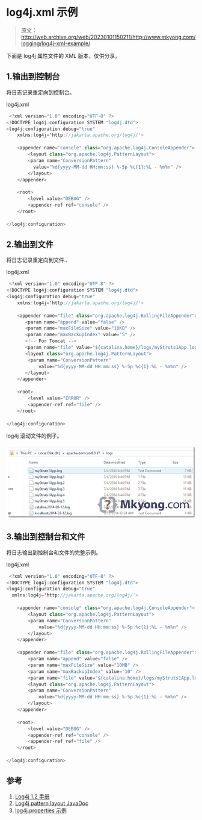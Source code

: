 # log4j.xml 示例

> 原文：<http://web.archive.org/web/20230101150211/http://www.mkyong.com/logging/log4j-xml-example/>

下面是 log4j 属性文件的 XML 版本，仅供分享。

## 1.输出到控制台

将日志记录重定向到控制台。

log4j.xml

```java
 <?xml version="1.0" encoding="UTF-8" ?>
<!DOCTYPE log4j:configuration SYSTEM "log4j.dtd">
<log4j:configuration debug="true"
	xmlns:log4j='http://jakarta.apache.org/log4j/'>

	<appender name="console" class="org.apache.log4j.ConsoleAppender">
	    <layout class="org.apache.log4j.PatternLayout">
		<param name="ConversionPattern" 
		  value="%d{yyyy-MM-dd HH:mm:ss} %-5p %c{1}:%L - %m%n" />
	    </layout>
	</appender>

	<root>
		<level value="DEBUG" />
		<appender-ref ref="console" />
	</root>

</log4j:configuration> 
```

## 2.输出到文件

将日志记录重定向到文件..

log4j.xml

```java
 <?xml version="1.0" encoding="UTF-8" ?>
<!DOCTYPE log4j:configuration SYSTEM "log4j.dtd">
<log4j:configuration debug="true"
	xmlns:log4j='http://jakarta.apache.org/log4j/'>

	<appender name="file" class="org.apache.log4j.RollingFileAppender">
	   <param name="append" value="false" />
	   <param name="maxFileSize" value="10KB" />
	   <param name="maxBackupIndex" value="5" />
	   <!-- For Tomcat -->
	   <param name="file" value="${catalina.home}/logs/myStruts1App.log" />
	   <layout class="org.apache.log4j.PatternLayout">
		<param name="ConversionPattern" 
			value="%d{yyyy-MM-dd HH:mm:ss} %-5p %c{1}:%L - %m%n" />
	   </layout>
	</appender>

	<root>
		<level value="ERROR" />
		<appender-ref ref="file" />
	</root>

</log4j:configuration> 
```

log4j 滚动文件的例子。

![struts1-log4j-file](img/7c03d5194e835dab0e5062267a04fff0.png)

## 3.输出到控制台和文件

将日志输出到控制台和文件的完整示例。

log4j.xml

```java
 <?xml version="1.0" encoding="UTF-8" ?>
<!DOCTYPE log4j:configuration SYSTEM "log4j.dtd">
<log4j:configuration debug="true"
  xmlns:log4j='http://jakarta.apache.org/log4j/'>

	<appender name="console" class="org.apache.log4j.ConsoleAppender">
	    <layout class="org.apache.log4j.PatternLayout">
		<param name="ConversionPattern" 
			value="%d{yyyy-MM-dd HH:mm:ss} %-5p %c{1}:%L - %m%n" />
	    </layout>
	</appender>

	<appender name="file" class="org.apache.log4j.RollingFileAppender">
	    <param name="append" value="false" />
	    <param name="maxFileSize" value="10MB" />
	    <param name="maxBackupIndex" value="10" />
	    <param name="file" value="${catalina.home}/logs/myStruts1App.log" />
	    <layout class="org.apache.log4j.PatternLayout">
		<param name="ConversionPattern" 
			value="%d{yyyy-MM-dd HH:mm:ss} %-5p %c{1}:%L - %m%n" />
	    </layout>
	</appender>

	<root>
		<level value="DEBUG" />
		<appender-ref ref="console" />
		<appender-ref ref="file" />
	</root>

</log4j:configuration> 
```

## 参考

1.  [Log4j 1.2 手册](http://web.archive.org/web/20221012180937/https://logging.apache.org/log4j/1.2/manual.html)
2.  [Log4j pattern layout JavaDoc](http://web.archive.org/web/20221012180937/https://logging.apache.org/log4j/1.2/apidocs/org/apache/log4j/PatternLayout.html)
3.  [log4j.properties 示例](http://web.archive.org/web/20221012180937/http://www.mkyong.com/logging/log4j-log4j-properties-examples/)

<input type="hidden" id="mkyong-current-postId" value="13385">
